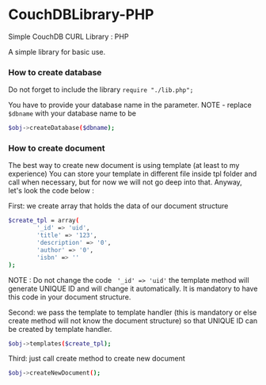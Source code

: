 # CouchDBLibrary-PHP
Simple CouchDB CURL Library : PHP

A simple library for basic use.


### How to create database
Do not forget to include the library ``` require "./lib.php"; ```

You have to provide your database name in the parameter.
NOTE - replace ``` $dbname``` with your database name to be
```sh
$obj->createDatabase($dbname);
```

### How to create document
The best way to create new document is using template (at least to my experience)
You can store your template in different file inside tpl folder and call when necessary, 
but for now we will not go deep into that. Anyway, let's look the code below :

First: we create array that holds the data of our document structure
```sh
$create_tpl = array(
		'_id' => 'uid',
		'title' => '123',
		'description' => '0',
		'author' => '0',
		'isbn' => ''
);
```
NOTE : Do not change the code ``` '_id' => 'uid'``` the template method will generate UNIQUE ID and will change it automatically. It is mandatory to have this code in your document structure.

Second: we pass the template to template handler (this is mandatory or else create method will not know the document structure) so that UNIQUE ID can be created by template handler.
```sh
$obj->templates($create_tpl);
```
Third: just call create method to create new document
```sh
$obj->createNewDocument();
```
